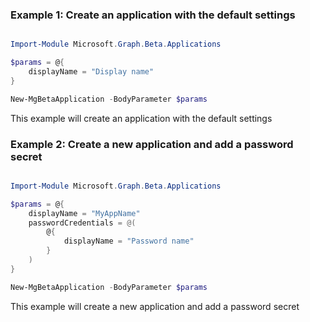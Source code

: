 ### Example 1: Create an application with the default settings

```powershell

Import-Module Microsoft.Graph.Beta.Applications

$params = @{
	displayName = "Display name"
}

New-MgBetaApplication -BodyParameter $params

```
This example will create an application with the default settings

### Example 2: Create a new application and add a password secret

```powershell

Import-Module Microsoft.Graph.Beta.Applications

$params = @{
	displayName = "MyAppName"
	passwordCredentials = @(
		@{
			displayName = "Password name"
		}
	)
}

New-MgBetaApplication -BodyParameter $params

```
This example will create a new application and add a password secret

